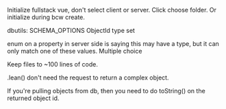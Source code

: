 Initialize fullstack vue, don't select client or server. Click choose folder. Or initialize during bcw create.

dbutils: 
SCHEMA_OPTIONS
ObjectId type set

enum on a property in server side is saying this may have a type, but it can only match one of these values. Multiple choice

Keep files to ~100 lines of code.

.lean() don't need the request to return a complex object.

If you're pulling objects from db, then you need to do toString() on the returned object id.
